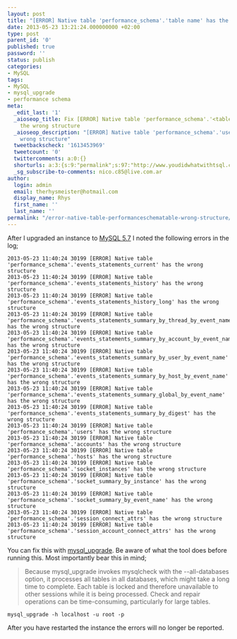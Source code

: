 ```yaml
---
layout: post
title: "[ERROR] Native table 'performance_schema'.'table name' has the wrong structure"
date: 2013-05-23 13:21:24.000000000 +02:00
type: post
parent_id: '0'
published: true
password: ''
status: publish
categories:
- MySQL
tags:
- MySQL
- mysql_upgrade
- performance schema
meta:
  _edit_last: '1'
  _aioseop_title: Fix [ERROR] Native table 'performance_schema'.'<table name>' has
    the wrong structure
  _aioseop_description: "[ERROR] Native table 'performance_schema'.'users' has the
    wrong structure"
  tweetbackscheck: '1613453969'
  tweetcount: '0'
  twittercomments: a:0:{}
  shorturls: a:3:{s:9:"permalink";s:97:"http://www.youdidwhatwithtsql.com/error-native-table-performanceschematable-wrong-structure/1561/";s:7:"tinyurl";s:26:"http://tinyurl.com/ovlspuy";s:4:"isgd";s:19:"http://is.gd/zOQV4V";}
  _sg_subscribe-to-comments: nico.c85@live.com.ar
author:
  login: admin
  email: therhysmeister@hotmail.com
  display_name: Rhys
  first_name: ''
  last_name: ''
permalink: "/error-native-table-performanceschematable-wrong-structure/1561/"
---
```

After I upgraded an instance to [MySQL 5.7](http://dev.mysql.com/doc/refman/5.7/en/mysql-nutshell.html "MySQL 5.7")&nbsp;I noted the following errors in the log;

```
2013-05-23 11:40:24 30199 [ERROR] Native table 'performance_schema'.'events_statements_current' has the wrong structure
2013-05-23 11:40:24 30199 [ERROR] Native table 'performance_schema'.'events_statements_history' has the wrong structure
2013-05-23 11:40:24 30199 [ERROR] Native table 'performance_schema'.'events_statements_history_long' has the wrong structure
2013-05-23 11:40:24 30199 [ERROR] Native table 'performance_schema'.'events_statements_summary_by_thread_by_event_name' has the wrong structure
2013-05-23 11:40:24 30199 [ERROR] Native table 'performance_schema'.'events_statements_summary_by_account_by_event_name' has the wrong structure
2013-05-23 11:40:24 30199 [ERROR] Native table 'performance_schema'.'events_statements_summary_by_user_by_event_name' has the wrong structure
2013-05-23 11:40:24 30199 [ERROR] Native table 'performance_schema'.'events_statements_summary_by_host_by_event_name' has the wrong structure
2013-05-23 11:40:24 30199 [ERROR] Native table 'performance_schema'.'events_statements_summary_global_by_event_name' has the wrong structure
2013-05-23 11:40:24 30199 [ERROR] Native table 'performance_schema'.'events_statements_summary_by_digest' has the wrong structure
2013-05-23 11:40:24 30199 [ERROR] Native table 'performance_schema'.'users' has the wrong structure
2013-05-23 11:40:24 30199 [ERROR] Native table 'performance_schema'.'accounts' has the wrong structure
2013-05-23 11:40:24 30199 [ERROR] Native table 'performance_schema'.'hosts' has the wrong structure
2013-05-23 11:40:24 30199 [ERROR] Native table 'performance_schema'.'socket_instances' has the wrong structure
2013-05-23 11:40:24 30199 [ERROR] Native table 'performance_schema'.'socket_summary_by_instance' has the wrong structure
2013-05-23 11:40:24 30199 [ERROR] Native table 'performance_schema'.'socket_summary_by_event_name' has the wrong structure
2013-05-23 11:40:24 30199 [ERROR] Native table 'performance_schema'.'session_connect_attrs' has the wrong structure
2013-05-23 11:40:24 30199 [ERROR] Native table 'performance_schema'.'session_account_connect_attrs' has the wrong structure
```

You can fix this with [mysql\_upgrade](http://dev.mysql.com/doc/refman/5.7/en/mysql-upgrade.html "mysql\_upgrade tool"). Be aware of what the tool does before running this. Most importantly bear this in mind;

> Because mysql\_upgrade invokes mysqlcheck with the --all-databases option, it processes all tables in all databases, which might take a long time to complete. Each table is locked and therefore unavailable to other sessions while it is being processed. Check and repair operations can be time-consuming, particularly for large tables.

```
mysql_upgrade -h localhost -u root -p
```

After you have restarted the instance the errors will no longer be reported.

